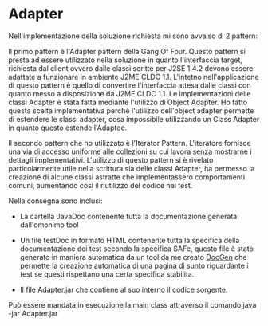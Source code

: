 # Adapter

Nell'implementazione della soluzione richiesta mi sono avvalso di 2 pattern:

Il primo pattern è l'Adapter pattern della Gang Of Four.
Questo pattern si presta ad essere utilizzato nella soluzione in quanto l'interfaccia target, richiesta dal client
ovvero dalle classi scritte per J2SE 1.4.2 devono essere adattate a funzionare in ambiente J2ME CLDC 1.1.
L'intetno nell'applicazione di questo pattern è quello di convertire l'interfaccia attesa dalle classi con
quanto messo a disposizione da J2ME CLDC 1.1.
Le implementazioni delle classi Adapter è stata fatta mediante l'utilizzo di Object Adapter.
Ho fatto questa scelta implementativa perchè l'utilizzo dell'object adapter permette di estendere le classi
adapter, cosa impossibile utilizzando un Class Adapter in quanto questo estende l'Adaptee.

Il secondo pattern che ho utilizzato è l'Iterator Pattern.
L'iteratore fornisce una via di accesso uniforme alle collezioni su cui lavora senza mostrarne i dettagli implementativi.
L'utilizzo di questo pattern si è rivelato particolarmente utile nella scrittura sia delle classi Adapter, ha permesso la 
creazione di alcune classi astratte che implementassero comportamenti comuni, aumentando così il riutilizzo del codice nei test.

Nella consegna sono inclusi:
* La cartella JavaDoc contenente tutta la documentazione generata dall'omonimo tool
* Un file testDoc in formato HTML contenente tutta la specifica della documentazione dei test secondo la specifica SAFe, questo file è stato generato in maniera automatica da un tool da me creato [DocGen](https://github.com/riccardoforzan/DocGen) che permette la creazione automatica di una pagina di sunto riguardante i test se questi rispettano una certa specifica
stabilita.

* Il file Adapter.jar che contiene al suo interno il codice sorgente.

Può essere mandata in esecuzione la main class attraverso il comando java -jar Adapter.jar
